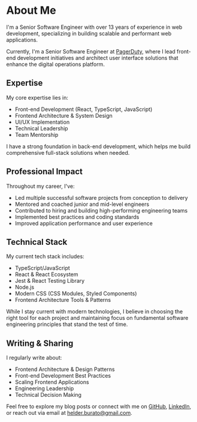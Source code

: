 # About Me

I'm a Senior Software Engineer with over 13 years of experience in web development, specializing in building scalable and performant web applications.

Currently, I'm a Senior Software Engineer at [PagerDuty](https://www.pagerduty.com/), where I lead front-end development initiatives and architect user interface solutions that enhance the digital operations platform.

## Expertise

My core expertise lies in:

- Front-end Development (React, TypeScript, JavaScript)
- Frontend Architecture & System Design
- UI/UX Implementation
- Technical Leadership
- Team Mentorship

I have a strong foundation in back-end development, which helps me build comprehensive full-stack solutions when needed.

## Professional Impact

Throughout my career, I've:

- Led multiple successful software projects from conception to delivery
- Mentored and coached junior and mid-level engineers
- Contributed to hiring and building high-performing engineering teams
- Implemented best practices and coding standards
- Improved application performance and user experience

## Technical Stack

My current tech stack includes:

- TypeScript/JavaScript
- React & React Ecosystem
- Jest & React Testing Library
- Node.js
- Modern CSS (CSS Modules, Styled Components)
- Frontend Architecture Tools & Patterns

While I stay current with modern technologies, I believe in choosing the right tool for each project and maintaining focus on fundamental software engineering principles that stand the test of time.

## Writing & Sharing

I regularly write about:

- Frontend Architecture & Design Patterns
- Front-end Development Best Practices
- Scaling Frontend Applications
- Engineering Leadership
- Technical Decision Making

Feel free to explore my blog posts or connect with me on [GitHub](https://github.com/helderberto), [LinkedIn](https://www.linkedin.com/in/helderberto/), or reach out via email at [helder.burato@gmail.com](mailto:helder.burato@gmail.com).
